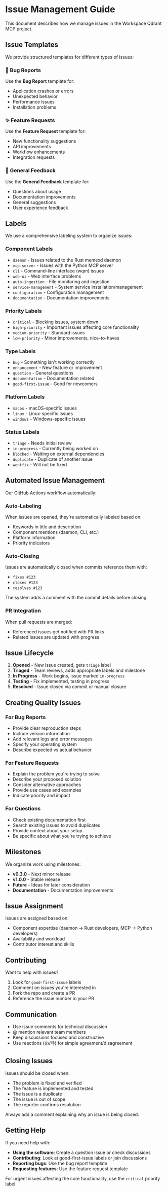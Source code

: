# Issue Management Guide

This document describes how we manage issues in the Workspace Qdrant MCP project.

## Issue Templates

We provide structured templates for different types of issues:

### 🐛 Bug Reports
Use the **Bug Report** template for:
- Application crashes or errors
- Unexpected behavior
- Performance issues
- Installation problems

### ✨ Feature Requests
Use the **Feature Request** template for:
- New functionality suggestions
- API improvements
- Workflow enhancements
- Integration requests

### 💬 General Feedback
Use the **General Feedback** template for:
- Questions about usage
- Documentation improvements
- General suggestions
- User experience feedback

## Labels

We use a comprehensive labeling system to organize issues:

### Component Labels
- `daemon` - Issues related to the Rust memexd daemon
- `mcp-server` - Issues with the Python MCP server
- `cli` - Command-line interface (wqm) issues
- `web-ui` - Web interface problems
- `auto-ingestion` - File monitoring and ingestion
- `service-management` - System service installation/management
- `configuration` - Configuration management
- `documentation` - Documentation improvements

### Priority Labels
- `critical` - Blocking issues, system down
- `high-priority` - Important issues affecting core functionality
- `medium-priority` - Standard issues
- `low-priority` - Minor improvements, nice-to-haves

### Type Labels
- `bug` - Something isn't working correctly
- `enhancement` - New feature or improvement
- `question` - General questions
- `documentation` - Documentation related
- `good-first-issue` - Good for newcomers

### Platform Labels
- `macos` - macOS-specific issues
- `linux` - Linux-specific issues  
- `windows` - Windows-specific issues

### Status Labels
- `triage` - Needs initial review
- `in-progress` - Currently being worked on
- `blocked` - Waiting on external dependencies
- `duplicate` - Duplicate of another issue
- `wontfix` - Will not be fixed

## Automated Issue Management

Our GitHub Actions workflow automatically:

### Auto-Labeling
When issues are opened, they're automatically labeled based on:
- Keywords in title and description
- Component mentions (daemon, CLI, etc.)
- Platform information
- Priority indicators

### Auto-Closing
Issues are automatically closed when commits reference them with:
- `fixes #123`
- `closes #123`
- `resolves #123`

The system adds a comment with the commit details before closing.

### PR Integration
When pull requests are merged:
- Referenced issues get notified with PR links
- Related issues are updated with progress

## Issue Lifecycle

1. **Opened** - New issue created, gets `triage` label
2. **Triaged** - Team reviews, adds appropriate labels and milestone
3. **In Progress** - Work begins, issue marked `in-progress`
4. **Testing** - Fix implemented, testing in progress
5. **Resolved** - Issue closed via commit or manual closure

## Creating Quality Issues

### For Bug Reports
- Provide clear reproduction steps
- Include version information
- Add relevant logs and error messages
- Specify your operating system
- Describe expected vs actual behavior

### For Feature Requests
- Explain the problem you're trying to solve
- Describe your proposed solution
- Consider alternative approaches
- Provide use cases and examples
- Indicate priority and impact

### For Questions
- Check existing documentation first
- Search existing issues to avoid duplicates
- Provide context about your setup
- Be specific about what you're trying to achieve

## Milestones

We organize work using milestones:

- **v0.3.0** - Next minor release
- **v1.0.0** - Stable release
- **Future** - Ideas for later consideration
- **Documentation** - Documentation improvements

## Issue Assignment

Issues are assigned based on:
- Component expertise (daemon → Rust developers, MCP → Python developers)
- Availability and workload
- Contributor interest and skills

## Contributing

Want to help with issues?

1. Look for `good-first-issue` labels
2. Comment on issues you're interested in
3. Fork the repo and create a PR
4. Reference the issue number in your PR

## Communication

- Use issue comments for technical discussion
- @ mention relevant team members
- Keep discussions focused and constructive
- Use reactions (👍/👎) for simple agreement/disagreement

## Closing Issues

Issues should be closed when:
- The problem is fixed and verified
- The feature is implemented and tested
- The issue is a duplicate
- The issue is out of scope
- The reporter confirms resolution

Always add a comment explaining why an issue is being closed.

## Getting Help

If you need help with:
- **Using the software**: Create a question issue or check discussions
- **Contributing**: Look at good-first-issue labels or join discussions
- **Reporting bugs**: Use the bug report template
- **Requesting features**: Use the feature request template

For urgent issues affecting the core functionality, use the `critical` priority label.